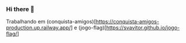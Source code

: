 ### Hi there 👋

Trabalhando em (conquista-amigos)[https://conquista-amigos-production.up.railway.app/] e (jogo-flag)[https://svavitor.github.io/jogo-flag/]

<!--
**svavitor/svavitor** is a ✨ _special_ ✨ repository because its `README.md` (this file) appears on your GitHub profile.

Here are some ideas to get you started:

- 🔭 I’m currently working on ...
- 🌱 I’m currently learning ...
- 👯 I’m looking to collaborate on ...
- 🤔 I’m looking for help with ...
- 💬 Ask me about ...
- 📫 How to reach me: ...
- 😄 Pronouns: ...
- ⚡ Fun fact: ...
-->
